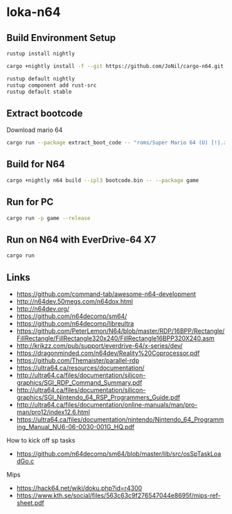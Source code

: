 # loka-n64

## Build Environment Setup

```bash
rustup install nightly

cargo +nightly install -f --git https://github.com/JoNil/cargo-n64.git --branch master cargo-n64

rustup default nightly
rustup component add rust-src
rustup default stable
```

## Extract bootcode

Download mario 64

```bash
cargo run --package extract_boot_code -- "roms/Super Mario 64 (U) [!].z64"
```

## Build for N64

```bash
cargo +nightly n64 build --ipl3 bootcode.bin -- --package game
```

## Run for PC

```bash
cargo run -p game --release
```

## Run on N64 with EverDrive-64 X7

```bash
cargo run
```

## Links

- https://github.com/command-tab/awesome-n64-development
- http://n64dev.50megs.com/n64dox.html
- http://n64dev.org/
- https://github.com/n64decomp/sm64/
- https://github.com/n64decomp/libreultra
- https://github.com/PeterLemon/N64/blob/master/RDP/16BPP/Rectangle/FillRectangle/FillRectangle320x240/FillRectangle16BPP320X240.asm
- http://krikzz.com/pub/support/everdrive-64/x-series/dev/
- https://dragonminded.com/n64dev/Reality%20Coprocessor.pdf
- https://github.com/Themaister/parallel-rdp
- https://ultra64.ca/resources/documentation/
- http://ultra64.ca/files/documentation/silicon-graphics/SGI_RDP_Command_Summary.pdf
- http://ultra64.ca/files/documentation/silicon-graphics/SGI_Nintendo_64_RSP_Programmers_Guide.pdf
- http://ultra64.ca/files/documentation/online-manuals/man/pro-man/pro12/index12.6.html
- https://ultra64.ca/files/documentation/nintendo/Nintendo_64_Programming_Manual_NU6-06-0030-001G_HQ.pdf

How to kick off sp tasks
- https://github.com/n64decomp/sm64/blob/master/lib/src/osSpTaskLoadGo.c

Mips
- https://hack64.net/wiki/doku.php?id=r4300
- https://www.kth.se/social/files/563c63c9f276547044e8695f/mips-ref-sheet.pdf